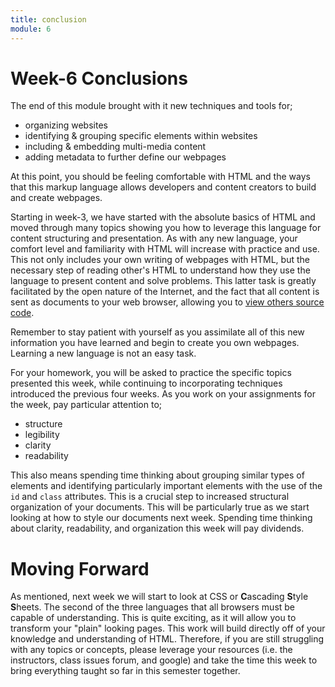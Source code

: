 ```yaml
---
title: conclusion
module: 6
---
```


# Week-6 Conclusions

The end of this module brought with it new techniques and tools for;

- organizing websites
- identifying & grouping specific elements within websites
- including & embedding multi-media content
- adding metadata to further define our webpages

At this point, you should be feeling comfortable with HTML and the ways that this markup language allows developers and content creators to build and create webpages.

Starting in week-3, we have started with the absolute basics of HTML and moved through many topics showing you how to leverage this language for content structuring and presentation. As with any new language, your comfort level and familiarity with HTML will increase with practice and use. This not only includes your own writing of webpages with HTML, but the necessary step of reading other's HTML to understand how they use the language to present content and solve problems. This latter task is greatly facilitated by the open nature of the Internet, and the fact that all content is sent as documents to your web browser, allowing you to [view others source code](https://montana-media-arts.github.io/mart341-webDev/modules/week-4/ViewingOthersWork/).

Remember to stay patient with yourself as you assimilate all of this new information you have learned and begin to create you own webpages. Learning a new language is not an easy task.

For your homework, you will be asked to practice the specific topics presented this week, while continuing to incorporating techniques introduced the previous four weeks. As you work on your assignments for the week, pay particular attention to;

- structure
- legibility
- clarity
- readability

This also means spending time thinking about grouping similar types of elements and identifying particularly important elements with the use of the `id` and `class` attributes. This is a crucial step to increased structural organization of your documents. This will be particularly true as we start looking at how to style our documents next week. Spending time thinking about clarity, readability, and organization this week will pay dividends.


# Moving Forward

As mentioned, next week we will start to look at CSS or **C**ascading **S**tyle **S**heets. The second of the three languages that all browsers must be capable of understanding. This is quite exciting, as it will allow you to transform your "plain" looking pages. This work will build directly off of your knowledge and understanding of HTML. Therefore, if you are still struggling with any topics or concepts, please leverage your resources (i.e. the instructors, class issues forum, and google) and take the time this week to bring everything taught so far in this semester together. 
